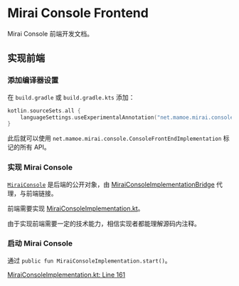 # Mirai Console Frontend

Mirai Console 前端开发文档。

[`MiraiConsole`]: ../backend/mirai-console/src/MiraiConsole.kt

## 实现前端

### 添加编译器设置

在 `build.gradle` 或 `build.gradle.kts` 添加：
```kotlin
kotlin.sourceSets.all {
    languageSettings.useExperimentalAnnotation("net.mamoe.mirai.console.ConsoleFrontEndImplementation")
}
```

此后就可以使用 `net.mamoe.mirai.console.ConsoleFrontEndImplementation` 标记的所有 API。


### 实现 Mirai Console

[`MiraiConsole`] 是后端的公开对象，由 [MiraiConsoleImplementationBridge](../backend/mirai-console/src/internal/MiraiConsoleImplementationBridge.kt) 代理，与前端链接。

前端需要实现 [MiraiConsoleImplementation.kt](../backend/mirai-console/src/MiraiConsoleImplementation)。

由于实现前端需要一定的技术能力，相信实现者都能理解源码内注释。

### 启动 Mirai Console

通过 `public fun MiraiConsoleImplementation.start()`。

[MiraiConsoleImplementation.kt: Line 161](../backend/mirai-console/src/MiraiConsoleImplementation.kt#L161)
